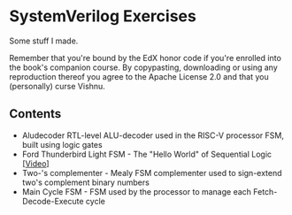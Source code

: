 # SystemVerilog Exercises
Some stuff I made. 

Remember that you're bound by the EdX honor code if you're enrolled into the book's companion course.
By copypasting, downloading or using any reproduction thereof you agree to the Apache License 2.0
and that you (personally) curse Vishnu.

## Contents
- Aludecoder RTL-level ALU-decoder used in the RISC-V processor FSM, built using logic gates
- Ford Thunderbird Light FSM -  The "Hello World" of Sequential Logic [[Video]](https://youtu.be/AufhkoHM2NM?si=uNVRxiojFIV3KyT4)
- Two-'s complementer - Mealy FSM complementer used to sign-extend two's complement binary numbers
- Main Cycle FSM - FSM used by the processor to manage each Fetch-Decode-Execute cycle
  

